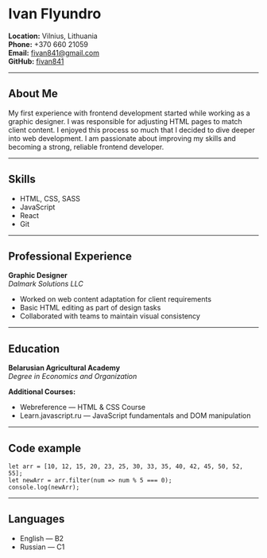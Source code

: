 # Ivan Flyundro

**Location:** Vilnius, Lithuania  
**Phone:** +370 660 21059  
**Email:** fivan841@gmail.com  
**GitHub:** [fivan841](https://github.com/fivan841)

---

## About Me

My first experience with frontend development started while working as a graphic designer. I was responsible for adjusting HTML pages to match client content. I enjoyed this process so much that I decided to dive deeper into web development. I am passionate about improving my skills and becoming a strong, reliable frontend developer.

---

## Skills

- HTML, CSS, SASS
- JavaScript
- React
- Git

---

## Professional Experience

**Graphic Designer**  
_Dalmark Solutions LLC_

- Worked on web content adaptation for client requirements
- Basic HTML editing as part of design tasks
- Collaborated with teams to maintain visual consistency

---

## Education

**Belarusian Agricultural Academy**  
_Degree in Economics and Organization_

**Additional Courses:**

- Webreference — HTML & CSS Course
- Learn.javascript.ru — JavaScript fundamentals and DOM manipulation

---

## Code example

```
let arr = [10, 12, 15, 20, 23, 25, 30, 33, 35, 40, 42, 45, 50, 52, 55];
let newArr = arr.filter(num => num % 5 === 0);
console.log(newArr);
```

---

## Languages

- English — B2
- Russian — C1
